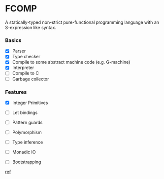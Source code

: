 # FCOMP

A statically-typed non-strict pure-functional programming language with an S-expression like syntax.

### Basics

- [x] Parser
- [x] Type checker
- [x] Compile to some abstract machine code (e.g. G-machine)
- [x] Interpreter
- [ ] Compile to C
- [ ] Garbage collector

### Features

- [x] Integer Primitives
- [ ] Let bindings
- [ ] Pattern guards
- [ ] Polymorphism
- [ ] Type inference
- [ ] Monadic IO
- [ ] Bootstrapping


[ref](https://www.microsoft.com/en-us/research/publication/implementing-functional-languages-a-tutorial/)